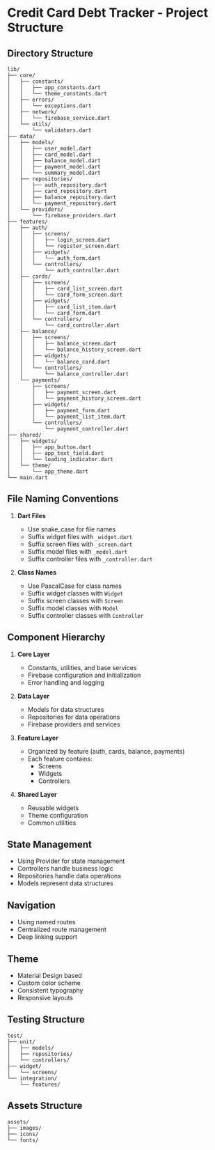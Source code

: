 # Credit Card Debt Tracker - Project Structure

## Directory Structure

```
lib/
├── core/
│   ├── constants/
│   │   ├── app_constants.dart
│   │   └── theme_constants.dart
│   ├── errors/
│   │   └── exceptions.dart
│   ├── network/
│   │   └── firebase_service.dart
│   └── utils/
│       └── validators.dart
├── data/
│   ├── models/
│   │   ├── user_model.dart
│   │   ├── card_model.dart
│   │   ├── balance_model.dart
│   │   ├── payment_model.dart
│   │   └── summary_model.dart
│   ├── repositories/
│   │   ├── auth_repository.dart
│   │   ├── card_repository.dart
│   │   ├── balance_repository.dart
│   │   └── payment_repository.dart
│   └── providers/
│       └── firebase_providers.dart
├── features/
│   ├── auth/
│   │   ├── screens/
│   │   │   ├── login_screen.dart
│   │   │   └── register_screen.dart
│   │   ├── widgets/
│   │   │   └── auth_form.dart
│   │   └── controllers/
│   │       └── auth_controller.dart
│   ├── cards/
│   │   ├── screens/
│   │   │   ├── card_list_screen.dart
│   │   │   └── card_form_screen.dart
│   │   ├── widgets/
│   │   │   ├── card_list_item.dart
│   │   │   └── card_form.dart
│   │   └── controllers/
│   │       └── card_controller.dart
│   ├── balance/
│   │   ├── screens/
│   │   │   ├── balance_screen.dart
│   │   │   └── balance_history_screen.dart
│   │   ├── widgets/
│   │   │   └── balance_card.dart
│   │   └── controllers/
│   │       └── balance_controller.dart
│   └── payments/
│       ├── screens/
│       │   ├── payment_screen.dart
│       │   └── payment_history_screen.dart
│       ├── widgets/
│       │   ├── payment_form.dart
│       │   └── payment_list_item.dart
│       └── controllers/
│           └── payment_controller.dart
├── shared/
│   ├── widgets/
│   │   ├── app_button.dart
│   │   ├── app_text_field.dart
│   │   └── loading_indicator.dart
│   └── theme/
│       └── app_theme.dart
└── main.dart
```

## File Naming Conventions

1. **Dart Files**
   - Use snake_case for file names
   - Suffix widget files with `_widget.dart`
   - Suffix screen files with `_screen.dart`
   - Suffix model files with `_model.dart`
   - Suffix controller files with `_controller.dart`

2. **Class Names**
   - Use PascalCase for class names
   - Suffix widget classes with `Widget`
   - Suffix screen classes with `Screen`
   - Suffix model classes with `Model`
   - Suffix controller classes with `Controller`

## Component Hierarchy

1. **Core Layer**
   - Constants, utilities, and base services
   - Firebase configuration and initialization
   - Error handling and logging

2. **Data Layer**
   - Models for data structures
   - Repositories for data operations
   - Firebase providers and services

3. **Feature Layer**
   - Organized by feature (auth, cards, balance, payments)
   - Each feature contains:
     - Screens
     - Widgets
     - Controllers

4. **Shared Layer**
   - Reusable widgets
   - Theme configuration
   - Common utilities

## State Management
- Using Provider for state management
- Controllers handle business logic
- Repositories handle data operations
- Models represent data structures

## Navigation
- Using named routes
- Centralized route management
- Deep linking support

## Theme
- Material Design based
- Custom color scheme
- Consistent typography
- Responsive layouts

## Testing Structure
```
test/
├── unit/
│   ├── models/
│   ├── repositories/
│   └── controllers/
├── widget/
│   └── screens/
└── integration/
    └── features/
```

## Assets Structure
```
assets/
├── images/
├── icons/
└── fonts/
``` 